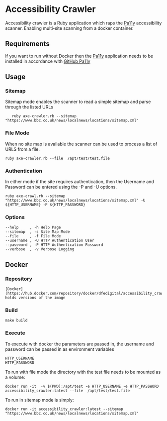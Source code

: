 # Accessibility Crawler
Accessibility crawler is a Ruby application which raps the [Pa11y](https://pa11y.org/) accessibility scanner. Enabling multi-site scanning from a docker container.

## Requirements
If you want to run without Docker then the  [Pa11y](https://pa11y.org/) application needs to be installed in accordance with [GitHub Pa11y](https://github.com/pa11y/pa11y)

## Usage
### Sitemap
Sitemap mode enables the scanner to read a simple sitemap and parse through the listed URLs 

       ruby axe-crawler.rb --sitemap  "https://www.bbc.co.uk/news/localnews/locations/sitemap.xml"

### File Mode
When no site map is available the scanner can be used to process a list of URLS from a file.

    ruby axe-crawler.rb --file  /apt/test/test.file

### Authentication
In either mode if the site requires authentication, then the Username and Password can be entered using the -P and -U options.

    ruby axe-crawl.rb --sitemap  "https://www.bbc.co.uk/news/localnews/locations/sitemap.xml" -U ${HTTP_USERNAME} -P ${HTTP_PASSWORD}

### Options

    --help     , -h Help Page
    --sitemap  , -s Site Map Mode
    --file     , -f File Mode
    --username , -U HTTP Authentication User
    --password , -P HTTP Authentication Password 
    --verbose  , -v Verbose Logging
## Docker
### Repository

    [Docker](https://hub.docker.com/repository/docker/dfedigital/accessibility_crawler) holds versions of the image

### Build

    make build

### Execute
To execute with docker the parameters are passed in, the username and password can be passed in as environment variables

    HTTP_USERNAME
    HTTP_PASSWORD

To run with file mode the directory with the test file needs to be mounted as a volume:

    docker run -it  -v $(PWD):/apt/test -e HTTP_USERNAME -e HTTP_PASSWORD accessibility_crawler:latest --file  /apt/test/test.file

To run in sitemap mode is simply:

    docker run -it accessibility_crawler:latest --sitemap  "https://www.bbc.co.uk/news/localnews/locations/sitemap.xml"


